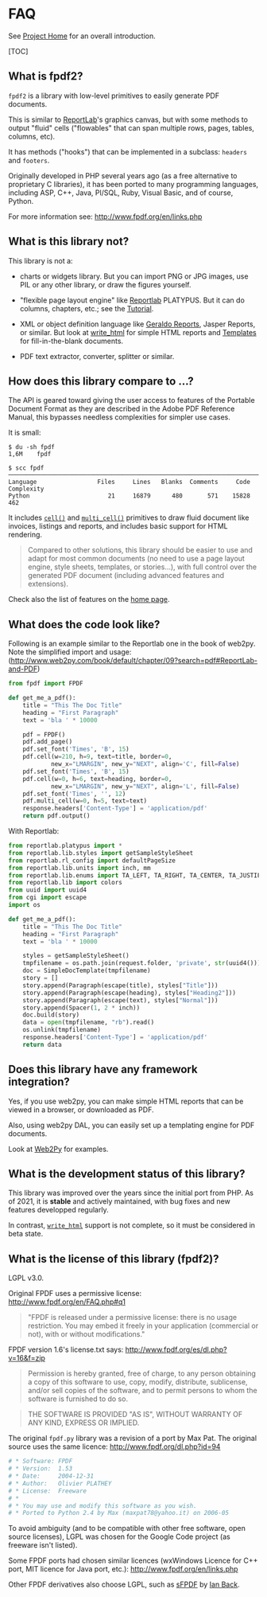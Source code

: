 # FAQ #

See [Project Home](index.md) for an overall introduction.

[TOC]

## What is fpdf2? ##

`fpdf2` is a library with low-level primitives to easily generate PDF documents.

This is similar to [ReportLab](https://www.reportlab.com)'s graphics canvas,
but with some methods to output "fluid" cells
("flowables" that can span multiple rows, pages, tables, columns, etc).

It has methods ("hooks") that can be implemented in a subclass: `headers` and `footers`.

Originally developed in PHP several years ago (as a free alternative to proprietary C libraries),
it has been ported to many programming languages,
including ASP, C++, Java, Pl/SQL, Ruby, Visual Basic, and of course, Python.

For more information see: <http://www.fpdf.org/en/links.php>

## What is this library **not**? ##

This library is not a:

  * charts or widgets library.
    But you can import PNG or JPG images, use PIL or any other library, or draw the figures yourself.

  * "flexible page layout engine" like [Reportlab](http://www.reportlab.com/opensource/) PLATYPUS.
    But it can do columns, chapters, etc.; see the [Tutorial](Tutorial.md).

  * XML or object definition language like [Geraldo Reports](http://www.geraldoreports.org/), Jasper Reports, or similar.
    But look at [write_html](HTML.md) for simple HTML reports and [Templates](Templates.md) for fill-in-the-blank documents.

  * PDF text extractor, converter, splitter or similar.

## How does this library compare to ...? ##

The API is geared toward giving the user access to features of the Portable
Document Format as they are described in the Adobe PDF Reference Manual, this
bypasses needless complexities for simpler use cases.

It is small:
```
$ du -sh fpdf
1,6M    fpdf

$ scc fpdf
───────────────────────────────────────────────────────────────────────────────
Language                 Files     Lines   Blanks  Comments     Code Complexity
Python                      21     16879      480       571    15828        462
```

It includes [`cell()`](fpdf/fpdf.html#fpdf.fpdf.FPDF.cell) and [`multi_cell()`](fpdf/fpdf.html#fpdf.fpdf.FPDF.multi_cell)
primitives to draw fluid document like invoices, listings and reports, and includes basic support for HTML rendering.

> Compared to other solutions, this library should be easier to use and adapt
> for most common documents (no need to use a page layout engine, style
> sheets, templates, or stories...), with full control over the generated PDF
> document (including advanced features and extensions).

Check also the list of features on the [home page](index.md).

## What does the code look like? ##

Following is an example similar to the Reportlab one in the book of web2py. Note
the simplified import and usage:
(<http://www.web2py.com/book/default/chapter/09?search=pdf#ReportLab-and-PDF>)

```python
from fpdf import FPDF

def get_me_a_pdf():
    title = "This The Doc Title"
    heading = "First Paragraph"
    text = 'bla ' * 10000

    pdf = FPDF()
    pdf.add_page()
    pdf.set_font('Times', 'B', 15)
    pdf.cell(w=210, h=9, text=title, border=0,
            new_x="LMARGIN", new_y="NEXT", align='C', fill=False)
    pdf.set_font('Times', 'B', 15)
    pdf.cell(w=0, h=6, text=heading, border=0,
            new_x="LMARGIN", new_y="NEXT", align='L', fill=False)
    pdf.set_font('Times', '', 12)
    pdf.multi_cell(w=0, h=5, text=text)
    response.headers['Content-Type'] = 'application/pdf'
    return pdf.output()
```

With Reportlab:
```python
from reportlab.platypus import *
from reportlab.lib.styles import getSampleStyleSheet
from reportlab.rl_config import defaultPageSize
from reportlab.lib.units import inch, mm
from reportlab.lib.enums import TA_LEFT, TA_RIGHT, TA_CENTER, TA_JUSTIFY
from reportlab.lib import colors
from uuid import uuid4
from cgi import escape
import os

def get_me_a_pdf():
    title = "This The Doc Title"
    heading = "First Paragraph"
    text = 'bla ' * 10000

    styles = getSampleStyleSheet()
    tmpfilename = os.path.join(request.folder, 'private', str(uuid4()))
    doc = SimpleDocTemplate(tmpfilename)
    story = []
    story.append(Paragraph(escape(title), styles["Title"]))
    story.append(Paragraph(escape(heading), styles["Heading2"]))
    story.append(Paragraph(escape(text), styles["Normal"]))
    story.append(Spacer(1, 2 * inch))
    doc.build(story)
    data = open(tmpfilename, "rb").read()
    os.unlink(tmpfilename)
    response.headers['Content-Type'] = 'application/pdf'
    return data
```

## Does this library have any framework integration? ##

Yes, if you use web2py, you can make simple HTML reports that can be viewed in a browser,
or downloaded as PDF.

Also, using web2py DAL, you can easily set up a templating engine for PDF  documents.

Look at [Web2Py](Web2Py.md) for examples.

## What is the development status of this library? ##

This library was improved over the years since the initial port from PHP.
As of 2021, it is **stable** and actively maintained, with bug fixes and new features developped regularly.

In contrast, [`write_html`](HTML.md) support is not complete, so it must be considered in beta state.

## What is the license of this library (fpdf2)? ##

LGPL v3.0.

Original FPDF uses a permissive license:
<http://www.fpdf.org/en/FAQ.php#q1>

> "FPDF is released under a permissive license: there is no usage
> restriction. You may embed it freely in your application (commercial
> or not), with or without modifications."

FPDF version 1.6's license.txt says:
<http://www.fpdf.org/es/dl.php?v=16&f=zip>

> Permission is hereby granted, free of charge, to any person obtaining a copy
> of this software to use, copy, modify, distribute, sublicense, and/or sell
> copies of the software, and to permit persons to whom the software is furnished
> to do so.

> THE SOFTWARE IS PROVIDED "AS IS", WITHOUT WARRANTY OF ANY KIND, EXPRESS OR IMPLIED.

The original `fpdf.py` library was a revision of a port by Max Pat.
The original source uses the same licence: <http://www.fpdf.org/dl.php?id=94>

```python
# * Software: FPDF
# * Version:  1.53
# * Date:     2004-12-31
# * Author:   Olivier PLATHEY
# * License:  Freeware
# *
# * You may use and modify this software as you wish.
# * Ported to Python 2.4 by Max (maxpat78@yahoo.it) on 2006-05
```

To avoid ambiguity (and to be compatible with other free software, open source 
licenses), LGPL was chosen for the Google Code project (as freeware isn't 
listed).

Some FPDF ports had chosen similar licences (wxWindows Licence for C++ port, 
MIT licence for Java port, etc.): <http://www.fpdf.org/en/links.php>

Other FPDF derivatives also choose LGPL, such as 
[sFPDF](http://www.fpdf.org/en/script/script91.php) by 
[Ian Back](mailto:ian@bpm1.com?subject=sFPDF).

